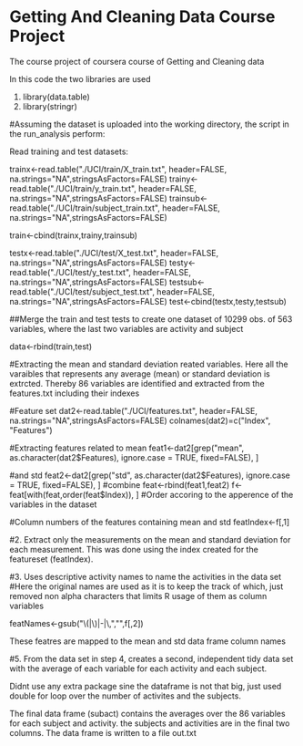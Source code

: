 Getting And Cleaning Data Course Project
==================

The course project of coursera course of Getting and Cleaning data

In this code the two libraries are used

1. library(data.table)
2. library(stringr)


#Assuming the dataset is uploaded into the working directory, the script in the run_analysis perform:

Read training and test datasets:
 

trainx<-read.table("./UCI/train/X_train.txt", header=FALSE, na.strings="NA",stringsAsFactors=FALSE)
trainy<-read.table("./UCI/train/y_train.txt", header=FALSE, na.strings="NA",stringsAsFactors=FALSE)
trainsub<-read.table("./UCI/train/subject_train.txt", header=FALSE, na.strings="NA",stringsAsFactors=FALSE)

train<-cbind(trainx,trainy,trainsub)

testx<-read.table("./UCI/test/X_test.txt", header=FALSE, na.strings="NA",stringsAsFactors=FALSE)
testy<-read.table("./UCI/test/y_test.txt", header=FALSE, na.strings="NA",stringsAsFactors=FALSE)
testsub<-read.table("./UCI/test/subject_test.txt", header=FALSE, na.strings="NA",stringsAsFactors=FALSE)
test<-cbind(testx,testy,testsub)

##Merge the train and test tests to create one dataset of 10299 obs. of  563 variables, where the last two variables are activity and subject

data<-rbind(train,test)

#Extracting the mean and standard deviation reated variables.
Here all the varaibles that represents any average (mean) or standard deviation is extrcted. 
Thereby 86 variables are identified and extracted from the features.txt including their indexes

#Feature set
dat2<-read.table("./UCI/features.txt", header=FALSE, na.strings="NA",stringsAsFactors=FALSE)
colnames(dat2)=c("Index", "Features")

#Extracting features related to mean 
feat1<-dat2[grep("mean", as.character(dat2$Features), ignore.case = TRUE, fixed=FALSE), ]

#and std
feat2<-dat2[grep("std", as.character(dat2$Features), ignore.case = TRUE, fixed=FALSE), ]
#combine
feat<-rbind(feat1,feat2)
f<-feat[with(feat,order(feat$Index)), ] #Order accoring to the apperence of the variables in the dataset

#Column numbers of the features containing mean and std
featIndex<-f[,1]


#2. Extract only the measurements on the mean and standard deviation for each measurement. 
This was done using the index created for the featureset (featIndex). 

#3. Uses descriptive activity names to name the activities in the data set
#Here the original names are used as it is to keep the track of which, just removed non alpha characters that limits R usage of them as column variables

featNames<-gsub("\\(|\\)|-|\\,","",f[,2])

These featres are mapped to the mean and std data frame column names

#5. From the data set in step 4, creates a second, independent tidy data set with the average of each variable for each activity and each subject.

Didnt use any extra package sine the dataframe is not that big, just used double for loop over the number of activites and the subjects. 

The final data frame (subact) contains the averages over the 86 variables for each subject and activity. the subjects and activities are in the final two columns. 
The data frame is written to a file out.txt


